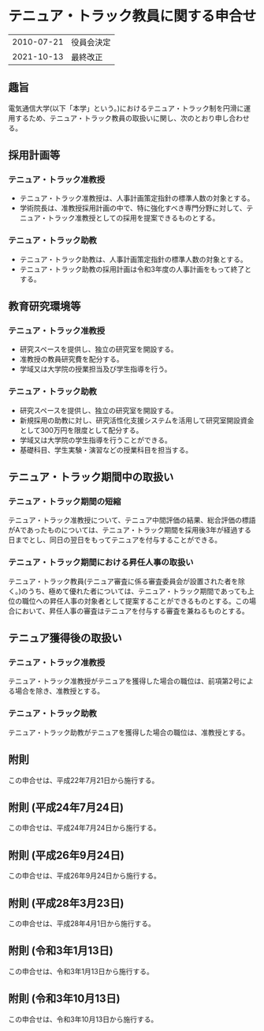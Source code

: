 # テニュア・トラック教員に関する申合せ
|||
|-|-|
|2010-07-21|役員会決定|
|2021-10-13|最終改正|

## 趣旨
電気通信大学(以下「本学」という。)におけるテニュア・トラック制を円滑に運用するため、テニュア・トラック教員の取扱いに関し、次のとおり申し合わせる。

## 採用計画等

### テニュア・トラック准教授
- テニュア・トラック准教授は、人事計画策定指針の標準人数の対象とする。
- 学術院長は、准教授採用計画の中で、特に強化すべき専門分野に対して、テニュア・トラック准教授としての採用を提案できるものとする。

### テニュア・トラック助教
- テニュア・トラック助教は、人事計画策定指針の標準人数の対象とする。
- テニュア・トラック助教の採用計画は令和3年度の人事計画をもって終了とする。

## 教育研究環境等

### テニュア・トラック准教授
- 研究スペースを提供し、独立の研究室を開設する。
- 准教授の教員研究費を配分する。
- 学域又は大学院の授業担当及び学生指導を行う。

### テニュア・トラック助教
- 研究スペースを提供し、独立の研究室を開設する。
- 新規採用の助教に対し、研究活性化支援システムを活用して研究室開設資金として300万円を限度として配分する。
- 学域又は大学院の学生指導を行うことができる。
- 基礎科目、学生実験・演習などの授業科目を担当する。

## テニュア・トラック期間中の取扱い

### テニュア・トラック期間の短縮
テニュア・トラック准教授について、テニュア中間評価の結果、総合評価の標語がAであったものについては、テニュア・トラック期間を採用後3年が経過する日までとし、同日の翌日をもってテニュアを付与することができる。

### テニュア・トラック期間における昇任人事の取扱い
テニュア・トラック教員(テニュア審査に係る審査委員会が設置された者を除く。)のうち、極めて優れた者については、テニュア・トラック期間であっても上位の職位への昇任人事の対象者として提案することができるものとする。この場合において、昇任人事の審査はテニュアを付与する審査を兼ねるものとする。

## テニュア獲得後の取扱い

### テニュア・トラック准教授
テニュア・トラック准教授がテニュアを獲得した場合の職位は、前項第2号による場合を除き、准教授とする。

### テニュア・トラック助教
テニュア・トラック助教がテニュアを獲得した場合の職位は、准教授とする。

## 附則
この申合せは、平成22年7月21日から施行する。

## 附則 (平成24年7月24日)
この申合せは、平成24年7月24日から施行する。

## 附則 (平成26年9月24日)
この申合せは、平成26年9月24日から施行する。

## 附則 (平成28年3月23日)
この申合せは、平成28年4月1日から施行する。

## 附則 (令和3年1月13日)
この申合せは、令和3年1月13日から施行する。

## 附則 (令和3年10月13日)
この申合せは、令和3年10月13日から施行する。
